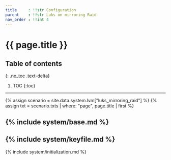 ```yaml
---
title     : !!str Configuration
parent    : !!str Luks on mirroring Raid
nav_order : !!int 4
---
```


# {{ page.title }}

## Table of contents
{: .no_toc .text-delta}

1. TOC
{:toc}

---

{% assign scenario = site.data.system.lvm["luks_mirroring_raid"] %}
{% assign txt = scenario.txts | where: "page", page.title | first %}

{% include system/base.md %}
---
{% include system/keyfile.md %}
---
{% include system/initialization.md %}
